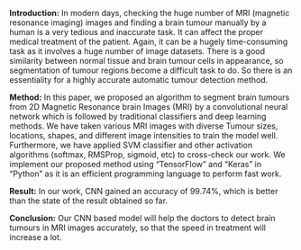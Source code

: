 **Introduction:** In modern days, checking the huge number of MRI (magnetic resonance imaging) images
and finding a brain tumour manually by a human is a very tedious and inaccurate task. It can affect the
proper medical treatment of the patient. Again, it can be a hugely time-consuming task as it involves
a huge number of image datasets. There is a good similarity between normal tissue and brain tumour
cells in appearance, so segmentation of tumour regions become a difficult task to do. So there is an
essentiality for a highly accurate automatic tumour detection method.

**Method:** In this paper, we proposed an algorithm to segment brain tumours from 2D Magnetic Resonance
brain Images (MRI) by a convolutional neural network which is followed by traditional classifiers and
deep learning methods. We have taken various MRI images with diverse Tumour sizes, locations, shapes,
and different image intensities to train the model well. Furthermore, we have applied SVM classifier and
other activation algorithms (softmax, RMSProp, sigmoid, etc) to cross-check our work. We implement our
proposed method using “TensorFlow” and “Keras” in “Python” as it is an efficient programming language
to perform fast work.

**Result:** In our work, CNN gained an accuracy of 99.74%, which is better than the state of the result
obtained so far.

**Conclusion:** Our CNN based model will help the doctors to detect brain tumours in MRI images
accurately, so that the speed in treatment will increase a lot.
